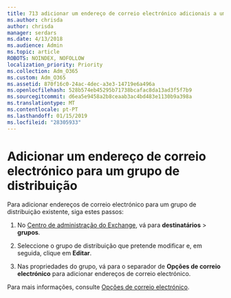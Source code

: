 ```yaml
---
title: 713 adicionar um endereço de correio electrónico adicionais a uma lista de distribuição
ms.author: chrisda
author: chrisda
manager: serdars
ms.date: 4/13/2018
ms.audience: Admin
ms.topic: article
ROBOTS: NOINDEX, NOFOLLOW
localization_priority: Priority
ms.collection: Adm_O365
ms.custom: Adm_O365
ms.assetid: 870f16c0-24ac-4dec-a3e3-14719e6a496a
ms.openlocfilehash: 528b574eb45295b71738bcafac8da13ad3f5f7b9
ms.sourcegitcommit: d6ea5e9458a2b8ceaab3ac4bd483e1130b9a398a
ms.translationtype: MT
ms.contentlocale: pt-PT
ms.lasthandoff: 01/15/2019
ms.locfileid: "28305933"
---
```

# <a name="add-an-email-address-for-a-distribution-group"></a>Adicionar um endereço de correio electrónico para um grupo de distribuição

Para adicionar endereços de correio electrónico para um grupo de distribuição existente, siga estes passos:
  
1. No [Centro de administração do Exchange](https://outlook.office365.com/ecp/), vá para **destinatários** \> **grupos**.
    
2. Seleccione o grupo de distribuição que pretende modificar e, em seguida, clique em **Editar**.
    
3. Nas propriedades do grupo, vá para o separador de **Opções de correio electrónico** para adicionar endereços de correio electrónico. 
    
Para mais informações, consulte [Opções de correio electrónico](https://technet.microsoft.com/library/bb124513.aspx#emailoptions).
  

